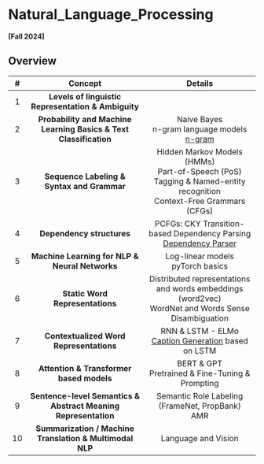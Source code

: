 # Natural_Language_Processing
**[Fall 2024]**

## Overview

| #  | Concept                               | Details                                                                                                                |
|:---:|:-------------------------------------:|:-----------------------------------------------------------------------------------------------------------------------:|
| 1   | **Levels of linguistic Representation & Ambiguity**  |  |
| 2   | **Probability and Machine Learning Basics & Text Classification** | Naive Bayes <br> n-gram language models [n-gram](https://github.com/EesunMoon/Natural_Language_Processing/tree/main/Assignment1) |
| 3   | **Sequence Labeling & Syntax and Grammar**     | Hidden Markov Models (HMMs) <br> Part-of-Speech (PoS) Tagging & Named-entity recognition  <br> Context-Free Grammars (CFGs) |
| 4   | **Dependency structures** | PCFGs: CKY <bf> Transition-based Dependency Parsing <br>[Dependency Parser](https://github.com/EesunMoon/Natural_Language_Processing/tree/main/Assignment2) |
| 5   | **Machine Learning for NLP & Neural Networks**| Log-linear models <br> pyTorch basics |
| 6   | **Static Word Representations** | Distributed representations and words embeddings (word2vec) <br> WordNet and Words Sense Disambiguation |
| 7   | **Contextualized Word Representations** | RNN & LSTM - ELMo <br> [Caption Generation](https://github.com/EesunMoon/Natural_Language_Processing/tree/main/Assignment3) based on LSTM |
| 8   | **Attention & Transformer based models** | BERT & GPT <br> Pretrained & Fine-Tuning & Prompting |
| 9   | **Sentence-level Semantics & Abstract Meaning Representation** | Semantic Role Labeling (FrameNet, PropBank) <br> AMR |
| 10  | **Summarization / Machine Translation & Multimodal NLP**       | Language and Vision |
